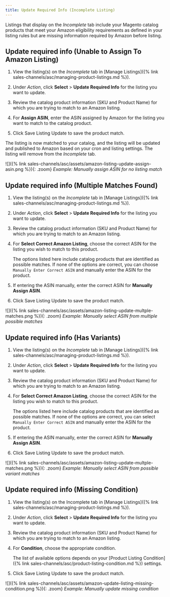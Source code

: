 ```yaml
---
title: Update Required Info (Incomplete Listing)
---
```


Listings that display on the _Incomplete_ tab include your Magento catalog products that meet your Amazon eligibility requirements as defined in your listing rules but are missing information required by Amazon before listing.

## Update required info (Unable to Assign To Amazon Listing)

1. View the listing(s) on the _Incomplete_ tab in [Manage Listings]({% link sales-channels/asc/managing-product-listings.md %}).

1. Under _Action_, click **Select** > **Update Required Info** for the listing you want to update.

1. Review the catalog product information (SKU and Product Name) for which you are trying to match to an Amazon listing.

1. For **Assign ASIN**, enter the ASIN assigned by Amazon for the listing you want to match to the catalog product.

1. Click <span class="btn">Save Listing Update</span> to save the product match.

The listing is now matched to your catalog, and the listing will be updated and published to Amazon based on your cron and listing settings. The listing will remove from the _Incomplete_ tab.

![]({% link sales-channels/asc/assets/amazon-listing-update-assign-asin.png %}){: .zoom}
_Example: Manually assign ASIN for no listing match_

## Update required info (Multiple Matches Found)

1. View the listing(s) on the _Incomplete_ tab in [Manage Listings]({% link sales-channels/asc/managing-product-listings.md %}).

1. Under _Action_, click **Select** > **Update Required Info** for the listing you want to update.

1. Review the catalog product information (SKU and Product Name) for which you are trying to match to an Amazon listing.

1. For **Select Correct Amazon Listing**, choose the correct ASIN for the listing you wish to match to this product.

   The options listed here include catalog products that are identified as possible matches. If none of the options are correct, you can choose `Manually Enter Correct ASIN` and manually enter the ASIN for the product.

1. If entering the ASIN manually, enter the correct ASIN for **Manually Assign ASIN**.

1. Click <span class="btn">Save Listing Update</span> to save the product match.

![]({% link sales-channels/asc/assets/amazon-listing-update-multple-matches.png %}){: .zoom}
_Example: Manually select ASIN from multiple possible matches_

## Update required info (Has Variants)

1. View the listing(s) on the _Incomplete_ tab in [Manage Listings]({% link sales-channels/asc/managing-product-listings.md %}).

1. Under _Action_, click **Select** > **Update Required Info** for the listing you want to update.

1. Review the catalog product information (SKU and Product Name) for which you are trying to match to an Amazon listing.

1. For **Select Correct Amazon Listing**, choose the correct ASIN for the listing you wish to match to this product.

   The options listed here include catalog products that are identified as possible matches. If none of the options are correct, you can select `Manually Enter Correct ASIN` and manually enter the ASIN for the product.

1. If entering the ASIN manually, enter the correct ASIN for **Manually Assign ASIN**.

1. Click <span class="btn">Save Listing Update</span> to save the product match.

![]({% link sales-channels/asc/assets/amazon-listing-update-multple-matches.png %}){: .zoom}
_Example: Manually select ASIN from possible variant matches_

## Update required info (Missing Condition)

1. View the listing(s) on the Incomplete tab in [Manage Listings]({% link sales-channels/asc/managing-product-listings.md %}).

1. Under _Action_, click **Select** > **Update Required Info** for the listing you want to update.

1. Review the catalog product information (SKU and Product Name) for which you are trying to match to an Amazon listing.

1. For **Condition**, choose the appropriate condition.

   The list of available options depends on your [Product Listing Condition]({% link sales-channels/asc/product-listing-condition.md %}) settings.

1. Click <span class="btn">Save Listing Update</span> to save the product match.

![]({% link sales-channels/asc/assets/amazon-update-listing-missing-condition.png %}){: .zoom}
_Example: Manually update missing condition_
